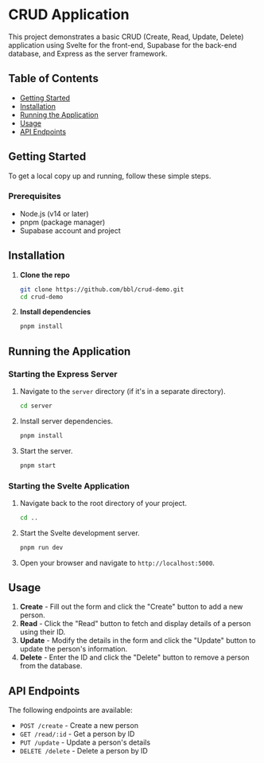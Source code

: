 # CRUD Application 

This project demonstrates a basic CRUD (Create, Read, Update, Delete) application using Svelte for the front-end, Supabase for the back-end database, and Express as the server framework.

## Table of Contents

- [Getting Started](#getting-started)
- [Installation](#installation)
- [Running the Application](#running-the-application)
- [Usage](#usage)
- [API Endpoints](#api-endpoints)


## Getting Started

To get a local copy up and running, follow these simple steps.

### Prerequisites

- Node.js (v14 or later)
- pnpm (package manager)
- Supabase account and project



## Installation

1. **Clone the repo**

   ```sh
   git clone https://github.com/bbl/crud-demo.git
   cd crud-demo
   ```

2. **Install dependencies**

   ```sh
   pnpm install
   ```

## Running the Application

### Starting the Express Server

1. Navigate to the `server` directory (if it's in a separate directory).

   ```sh
   cd server
   ```

2. Install server dependencies.

   ```sh
   pnpm install
   ```

3. Start the server.

   ```sh
   pnpm start
   ```

### Starting the Svelte Application

1. Navigate back to the root directory of your project.

   ```sh
   cd ..
   ```

2. Start the Svelte development server.

   ```sh
   pnpm run dev
   ```

3. Open your browser and navigate to `http://localhost:5000`.

## Usage

1. **Create** - Fill out the form and click the "Create" button to add a new person.
2. **Read** - Click the "Read" button to fetch and display details of a person using their ID.
3. **Update** - Modify the details in the form and click the "Update" button to update the person's information.
4. **Delete** - Enter the ID and click the "Delete" button to remove a person from the database.

## API Endpoints

The following endpoints are available:

- `POST /create` - Create a new person
- `GET /read/:id` - Get a person by ID
- `PUT /update` - Update a person's details
- `DELETE /delete` - Delete a person by ID
